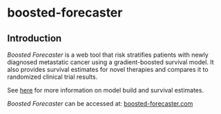 # boosted-forecaster

## Introduction
*Boosted Forecaster* is a web tool that risk stratifies patients with newly diagnosed metastatic cancer using a gradient-boosted survival model. It also provides survival estimates for novel therapies and compares it to randomized clinical trial results. 
 
 See [here](https://github.com/xavier-orcutt/rct_generalizability_flatiron) for more information on model build and survival estimates. 

 *Boosted Forecaster* can be accessed at: [boosted-forecaster.com](https://www.boosted-forecaster.com)